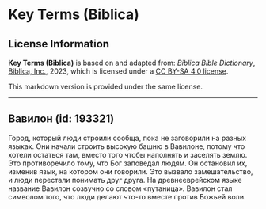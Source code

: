 # Key Terms (Biblica)

## License Information

**Key Terms (Biblica)** is based on and adapted from: _Biblica Bible Dictionary_, [Biblica, Inc.](https://www.biblica.com/), 2023, which is licensed under a [CC BY-SA 4.0 license](https://creativecommons.org/licenses/by-sa/4.0/legalcode.en).

This markdown version is provided under the same license.



--------------------------------

## Вавилон (id: 193321)

Город, который люди строили сообща, пока не заговорили на разных языках. Они начали строить высокую башню в Вавилоне, потому что хотели остаться там, вместо того чтобы наполнять и заселять землю. Это противоречило тому, что Бог заповедал людям. Он остановил их, изменив язык, на котором они говорили. Это вызвало замешательство, и люди перестали понимать друг друга. На древнееврейском языке название Вавилон созвучно со словом «путаница». Вавилон стал символом того, что люди делают что\-то вместе против Божьей воли.


